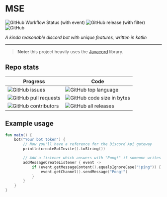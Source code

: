 # MSE

![GitHub Workflow Status (with event)](https://img.shields.io/github/actions/workflow/status/kszi2/mse/gradle.yml) ![GitHub release (with filter)](https://img.shields.io/github/v/release/kszi2/mse) ![GitHub](https://img.shields.io/github/license/kszi2/mse)

*A kinda reasonable discord bot with unique features, written in kotlin*

***

> **Note:** this project heavily uses the [Javacord](https://github.com/Javacord/Javacord) library.

## Repo stats

| Progress                                                                     | Code                                                                                      |
|------------------------------------------------------------------------------|-------------------------------------------------------------------------------------------|
| ![GitHub issues](https://img.shields.io/github/issues-raw/kszi2/mse)         | ![GitHub top language](https://img.shields.io/github/languages/top/kszi2/mse)             |
| ![GitHub pull requests](https://img.shields.io/github/issues-pr/kszi2/mse)   | ![GitHub code size in bytes](https://img.shields.io/github/languages/code-size/kszi2/mse) |
| ![GitHub contributors](https://img.shields.io/github/contributors/kszi2/mse) | ![GitHub all releases](https://img.shields.io/github/downloads/kszi2/mse/total)           |

## Example usage

```kotlin
fun main() {
    bot("Your bot token") {
        // Now you'll have a reference for the Discord Api gateway
        println(createBotInvite().toString())

        // Add a listener which answers with "Pong!" if someone writes "!ping"
        addMessageCreateListener { event ->
            if (event.getMessageContent().equalsIgnoreCase("!ping")) {
                event.getChannel().sendMessage("Pong!")
            }
        }
    }
}
```
